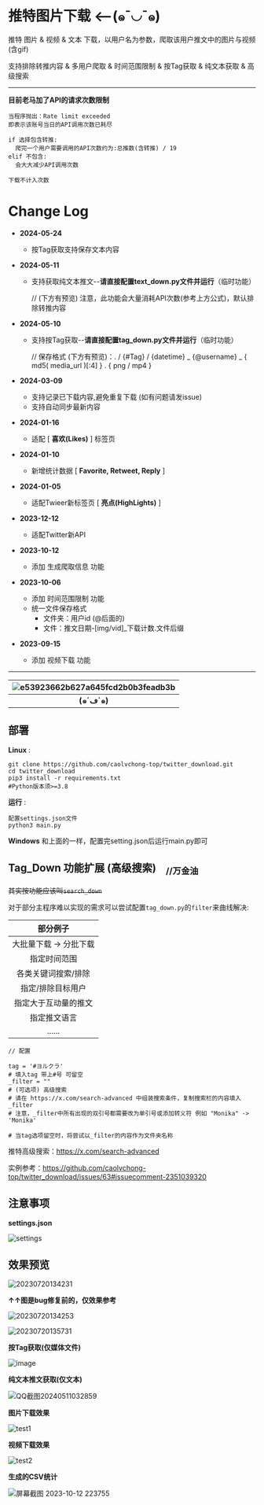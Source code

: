 # 推特图片下载    ⟵(๑¯◡¯๑) 
推特 图片 & 视频 & 文本 下载，以用户名为参数，爬取该用户推文中的图片与视频(含gif)

支持排除转推内容 & 多用户爬取 & 时间范围限制 & 按Tag获取 & 纯文本获取 & 高级搜索

---
**目前老马加了API的请求次数限制** 
``` 
当程序抛出：Rate limit exceeded 
即表示该账号当日的API调用次数已耗尽

if 选择包含转推:
  爬完一个用户需要调用的API次数约为:总推数(含转推) / 19
elif 不包含:
  会大大减少API调用次数

下载不计入次数 
```

# Change Log 
* **2024-05-24** 
  * 按Tag获取支持保存文本内容 

* **2024-05-11**
  * 支持获取纯文本推文--**请直接配置text_down.py文件并运行**（临时功能）
    
    // (下方有预览) 注意，此功能会大量消耗API次数(参考上方公式)，默认排除转推内容
* **2024-05-10**
  * 支持按Tag获取--**请直接配置tag_down.py文件并运行**（临时功能）
  
    // 保存格式 (下方有预览)：. / {#Tag} / {datetime} \_ {@username} \_ { md5( media_url )[:4] } . { png / mp4 }

* **2024-03-09**
  * 支持记录已下载内容,避免重复下载 (如有问题请发issue)
  * 支持自动同步最新内容
* **2024-01-16**
  * 适配 [ **喜欢(Likes)** ] 标签页 
* **2024-01-10**
  * 新增统计数据 [ **Favorite, Retweet, Reply** ]
* **2024-01-05**
  * 适配Twieer新标签页 [ **亮点(HighLights)** ]
* **2023-12-12**
  * 适配Twitter新API
* **2023-10-12**
  * 添加 生成爬取信息 功能
* **2023-10-06**
  * 添加 时间范围限制 功能
  * 统一文件保存格式
    * 文件夹：用户id (@后面的)
    * 文件：推文日期-[img/vid]_下载计数.文件后缀
      
* **2023-09-15**
  * 添加 视频下载 功能
 
---

<div align="center"> 

| ![e53923662b627a645fcd2b0b3feadb3b](https://github.com/caolvchong-top/twitter_download/assets/57820488/39da9658-f40f-40d6-8480-9dff850076da) |
|:--:| 
| **(๑´ڡ`๑)** | 

</div>

部署
--- 

**Linux** : 
``` 
git clone https://github.com/caolvchong-top/twitter_download.git 
cd twitter_download 
pip3 install -r requirements.txt
#Python版本须>=3.8
``` 
**运行** : 
``` 
配置settings.json文件
python3 main.py 
``` 
**Windows** 和上面的一样，配置完setting.json后运行main.py即可 


Tag_Down 功能扩展 (高级搜索) &nbsp;&nbsp; <sub>//万金油</sub> 
---
~~其实按功能应该叫`search_down`~~

对于部分主程序难以实现的需求可以尝试配置`tag_down.py`的`filter`来曲线解决: 

|部分例子|
|:--:|
|大批量下载 -> 分批下载|
|指定时间范围|
|各类关键词搜索/排除|
|指定/排除目标用户|
|指定大于互动量的推文|
|指定推文语言|
|......| 

``` 
// 配置

tag = '#ヨルクラ'
# 填入tag 带上#号 可留空
_filter = ""
# (可选项) 高级搜索
# 请在 https://x.com/search-advanced 中组装搜索条件，复制搜索栏的内容填入_filter
# 注意，_filter中所有出现的双引号都需要改为单引号或添加转义符 例如 "Monika" -> 'Monika'

# 当tag选项留空时，将尝试以_filter的内容作为文件夹名称
``` 
推特高级搜索：https://x.com/search-advanced 

实例参考：https://github.com/caolvchong-top/twitter_download/issues/63#issuecomment-2351039320




注意事项
---
**settings.json** 

![settings](https://github.com/caolvchong-top/twitter_download/assets/57820488/9cb4ac26-4e3a-4953-9dfd-8e3d85046b2d)


效果预览
---
![20230720134231](https://github.com/caolvchong-top/twitter_download/assets/57820488/ee6a1c13-2b0c-47e9-a260-1ac529bec678) 


**↑↑图是bug修复前的，仅效果参考**



![20230720134253](https://github.com/caolvchong-top/twitter_download/assets/57820488/6e5ba42f-2dc4-4fa1-8cf6-152246378756)

![20230720135731](https://github.com/caolvchong-top/twitter_download/assets/57820488/8c167bf1-a497-4466-b81c-3f9760ac56e8)
 
**按Tag获取(仅媒体文件)** 

![image](https://github.com/caolvchong-top/twitter_download/assets/57820488/aa109e18-5ef1-4d77-902c-658ed1b3ff53)

**纯文本推文获取(仅文本)** 

![QQ截图20240511032859](https://github.com/caolvchong-top/twitter_download/assets/57820488/0998b6b1-c313-4b1d-a78e-525a666098b2)



**图片下载效果**

![test1](https://github.com/caolvchong-top/twitter_download/assets/57820488/736f7554-612b-4bec-8baf-4a5ab45c6e04)


**视频下载效果**

![test2](https://github.com/caolvchong-top/twitter_download/assets/57820488/6f732042-6f96-4e7a-bd16-e7d08a46a90e)



**生成的CSV统计**

![屏幕截图 2023-10-12 223755](https://github.com/caolvchong-top/twitter_download/assets/57820488/b5dfc741-e10f-409a-b298-d56ea236bc5f)



